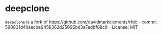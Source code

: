 # deepclone

`deepclone` is a fork of https://github.com/davidmarkclements/rfdc - commit 590831d40aecbe9459362d25696bd3a7edbf88c9 - License: MIT

